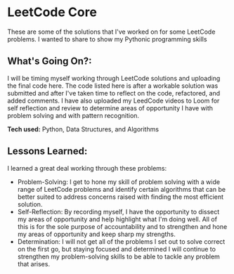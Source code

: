 # LeetCode Core
These are some of the solutions that I've worked on for some LeetCode problems. I wanted to share to show my Pythonic programming skills

## What's Going On?:
I will be timing myself working through LeetCode solutions and uploading the final code here. The code listed here is after a workable solution was submitted and after I've taken time to reflect on the code, refactored, and added comments. I have also uploaded my LeedCode videos to Loom for self reflection and review to determine areas of opportunity I have with problem solving and with pattern recognition. 

**Tech used:** Python, Data Structures, and Algorithms

## Lessons Learned:
I learned a great deal working through these problems:
  * Problem-Solving: I get to hone my skill of problem solving with a wide range of LeetCode problems and identify certain algorithms that can be better suited to address concerns raised with finding the most efficient solution. 
  * Self-Reflection: By recording myself, I have the opportunity to dissect my areas of opportunity and help highlight what I'm doing well. All of this is for the sole purpose of accountability and to strengthen and hone my areas of opportunity and keep sharp my strengths. 
  * Determination: I will not get all of the problems I set out to solve correct on the first go, but staying focused and determined I will continue to strengthen my problem-solving skills to be able to tackle any problem that arises. 
